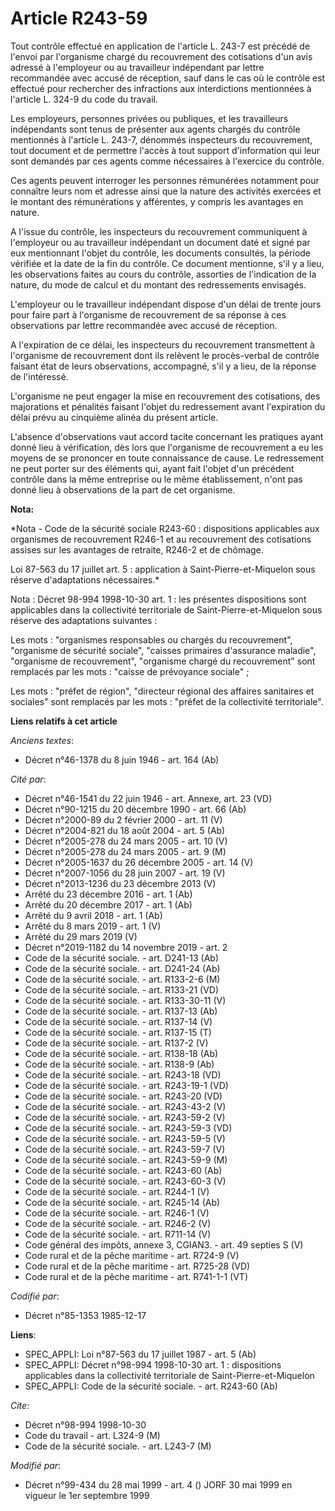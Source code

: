 # Article R243-59

Tout contrôle effectué en application de l'article L. 243-7 est précédé de l'envoi par l'organisme chargé du recouvrement des
cotisations d'un avis adressé à l'employeur ou au travailleur indépendant par lettre recommandée avec accusé de réception,
sauf dans le cas où le contrôle est effectué pour rechercher des infractions aux interdictions mentionnées à l'article L.
324-9 du code du travail.

Les employeurs, personnes privées ou publiques, et les travailleurs indépendants sont tenus de présenter aux agents chargés
du contrôle mentionnés à l'article L. 243-7, dénommés inspecteurs du recouvrement, tout document et de permettre l'accès à
tout support d'information qui leur sont demandés par ces agents comme nécessaires à l'exercice du contrôle.

Ces agents peuvent interroger les personnes rémunérées notamment pour connaître leurs nom et adresse ainsi que la nature des
activités exercées et le montant des rémunérations y afférentes, y compris les avantages en nature.

A l'issue du contrôle, les inspecteurs du recouvrement communiquent à l'employeur ou au travailleur indépendant un document
daté et signé par eux mentionnant l'objet du contrôle, les documents consultés, la période vérifiée et la date de la fin du
contrôle. Ce document mentionne, s'il y a lieu, les observations faites au cours du contrôle, assorties de l'indication de la
nature, du mode de calcul et du montant des redressements envisagés.

L'employeur ou le travailleur indépendant dispose d'un délai de trente jours pour faire part à l'organisme de recouvrement de
sa réponse à ces observations par lettre recommandée avec accusé de réception.

A l'expiration de ce délai, les inspecteurs du recouvrement transmettent à l'organisme de recouvrement dont ils relèvent le
procès-verbal de contrôle faisant état de leurs observations, accompagné, s'il y a lieu, de la réponse de l'intéressé.

L'organisme ne peut engager la mise en recouvrement des cotisations, des majorations et pénalités faisant l'objet du
redressement avant l'expiration du délai prévu au cinquième alinéa du présent article.

L'absence d'observations vaut accord tacite concernant les pratiques ayant donné lieu à vérification, dès lors que
l'organisme de recouvrement a eu les moyens de se prononcer en toute connaissance de cause. Le redressement ne peut porter
sur des éléments qui, ayant fait l'objet d'un précédent contrôle dans la même entreprise ou le même établissement, n'ont pas
donné lieu à observations de la part de cet organisme.

**Nota:**

*Nota - Code de la sécurité sociale R243-60 : dispositions applicables aux organismes de recouvrement R246-1 et au
recouvrement des cotisations assises sur les avantages de retraite, R246-2 et de chômage.

Loi 87-563 du 17 juillet art. 5 : application à Saint-Pierre-et-Miquelon sous réserve d'adaptations nécessaires.*

Nota : Décret 98-994 1998-10-30 art. 1 : les présentes dispositions sont applicables dans la collectivité territoriale de
Saint-Pierre-et-Miquelon sous réserve des adaptations suivantes :

Les mots : "organismes responsables ou chargés du recouvrement", "organisme de sécurité sociale", "caisses primaires
d'assurance maladie", "organisme de recouvrement", "organisme chargé du recouvrement" sont remplacés par les mots : "caisse
de prévoyance sociale" ;

Les mots : "préfet de région", "directeur régional des affaires sanitaires et sociales" sont remplacés par les mots : "préfet
de la collectivité territoriale".

**Liens relatifs à cet article**

_Anciens textes_:

  - Décret n°46-1378 du 8 juin 1946 - art. 164 (Ab)

_Cité par_:

  - Décret n°46-1541 du 22 juin 1946 - art. Annexe, art. 23 (VD)
  - Décret n°90-1215 du 20 décembre 1990 - art. 66 (Ab)
  - Décret n°2000-89 du 2 février 2000 - art. 11 (V)
  - Décret n°2004-821 du 18 août 2004 - art. 5 (Ab)
  - Décret n°2005-278 du 24 mars 2005 - art. 10 (V)
  - Décret n°2005-278 du 24 mars 2005 - art. 9 (M)
  - Décret n°2005-1637 du 26 décembre 2005 - art. 14 (V)
  - Décret n°2007-1056 du 28 juin 2007 - art. 19 (V)
  - Décret n°2013-1236 du 23 décembre 2013 (V)
  - Arrêté du 23 décembre 2016 - art. 1 (Ab)
  - Arrêté du 20 décembre 2017 - art. 1 (Ab)
  - Arrêté du 9 avril 2018 - art. 1 (Ab)
  - Arrêté du 8 mars 2019 - art. 1 (V)
  - Arrêté du 29 mars 2019 (V)
  - Décret n°2019-1182 du 14 novembre 2019 - art. 2
  - Code de la sécurité sociale. - art. D241-13 (Ab)
  - Code de la sécurité sociale. - art. D241-24 (Ab)
  - Code de la sécurité sociale. - art. R133-2-6 (M)
  - Code de la sécurité sociale. - art. R133-21 (VD)
  - Code de la sécurité sociale. - art. R133-30-11 (V)
  - Code de la sécurité sociale. - art. R137-13 (Ab)
  - Code de la sécurité sociale. - art. R137-14 (V)
  - Code de la sécurité sociale. - art. R137-15 (T)
  - Code de la sécurité sociale. - art. R137-2 (V)
  - Code de la sécurité sociale. - art. R138-18 (Ab)
  - Code de la sécurité sociale. - art. R138-9 (Ab)
  - Code de la sécurité sociale. - art. R243-18 (VD)
  - Code de la sécurité sociale. - art. R243-19-1 (VD)
  - Code de la sécurité sociale. - art. R243-20 (VD)
  - Code de la sécurité sociale. - art. R243-43-2 (V)
  - Code de la sécurité sociale. - art. R243-59-2 (V)
  - Code de la sécurité sociale. - art. R243-59-3 (VD)
  - Code de la sécurité sociale. - art. R243-59-5 (V)
  - Code de la sécurité sociale. - art. R243-59-7 (V)
  - Code de la sécurité sociale. - art. R243-59-9 (M)
  - Code de la sécurité sociale. - art. R243-60 (Ab)
  - Code de la sécurité sociale. - art. R243-60-3 (V)
  - Code de la sécurité sociale. - art. R244-1 (V)
  - Code de la sécurité sociale. - art. R245-14 (Ab)
  - Code de la sécurité sociale. - art. R246-1 (V)
  - Code de la sécurité sociale. - art. R246-2 (V)
  - Code de la sécurité sociale. - art. R711-14 (V)
  - Code général des impôts, annexe 3, CGIAN3. - art. 49 septies S (V)
  - Code rural et de la pêche maritime - art. R724-9 (V)
  - Code rural et de la pêche maritime - art. R725-28 (VD)
  - Code rural et de la pêche maritime - art. R741-1-1 (VT)

_Codifié par_:

  - Décret n°85-1353 1985-12-17

**Liens**:

  - SPEC_APPLI: Loi n°87-563 du 17 juillet 1987 - art. 5 (Ab)
  - SPEC_APPLI: Décret n°98-994 1998-10-30 art. 1 : dispositions applicables dans la collectivité territoriale de Saint-Pierre-et-Miquelon
  - SPEC_APPLI: Code de la sécurité sociale. - art. R243-60 (Ab)

_Cite_:

  - Décret n°98-994 1998-10-30
  - Code du travail - art. L324-9 (M)
  - Code de la sécurité sociale. - art. L243-7 (M)

_Modifié par_:

  - Décret n°99-434 du 28 mai 1999 - art. 4 () JORF 30 mai 1999 en vigueur le 1er septembre 1999
